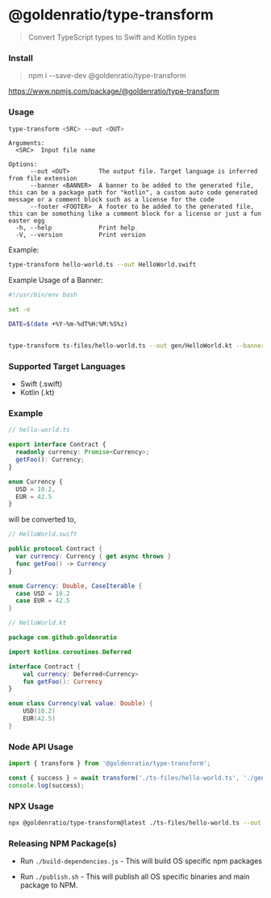 # @goldenratio/type-transform

>  Convert TypeScript types to Swift and Kotlin types

### Install

> npm i --save-dev @goldenratio/type-transform

https://www.npmjs.com/package/@goldenratio/type-transform

### Usage

```sh
type-transform <SRC> --out <OUT>
```

```
Arguments:
  <SRC>  Input file name

Options:
      --out <OUT>        The output file. Target language is inferred from file extension
      --banner <BANNER>  A banner to be added to the generated file, this can be a package path for "kotlin", a custom auto code generated message or a comment block such as a license for the code
      --footer <FOOTER>  A footer to be added to the generated file, this can be something like a comment block for a license or just a fun easter egg
  -h, --help             Print help
  -V, --version          Print version
```

Example:
```sh
type-transform hello-world.ts --out HelloWorld.swift
```

Example Usage of a Banner:

```sh
#!/usr/bin/env bash

set -e

DATE=$(date +%Y-%m-%dT%H:%M:%S%z)


type-transform ts-files/hello-world.ts --out gen/HelloWorld.kt --banner "// Hello World\n// This code was auto generated at ${DATE} \npackage com.github.goldenratio\n"

```
### Supported Target Languages

- Swift (.swift)
- Kotlin (.kt)

### Example

```ts
// hello-world.ts

export interface Contract {
  readonly currency: Promise<Currency>;
  getFoo(): Currency;
}

enum Currency {
  USD = 10.2,
  EUR = 42.5
}
```

will be converted to,

```swift
// HelloWorld.swift

public protocol Contract {
  var currency: Currency { get async throws }
  func getFoo() -> Currency
}

enum Currency: Double, CaseIterable { 
  case USD = 10.2
  case EUR = 42.5
}
```

```kotlin
// HelloWorld.kt

package com.github.goldenratio

import kotlinx.coroutines.Deferred

interface Contract {
    val currency: Deferred<Currency>
    fun getFoo(): Currency
}

enum class Currency(val value: Double) { 
    USD(10.2)
    EUR(42.5)
}
```

### Node API Usage

```js
import { transform } from '@goldenratio/type-transform';

const { success } = await transform('./ts-files/hello-world.ts', './gen/HelloWorld.swift');
console.log(success);
```

### NPX Usage

```sh
npx @goldenratio/type-transform@latest ./ts-files/hello-world.ts --out ./gen/HelloWorld.swift
```

### Releasing NPM Package(s)

- Run `./build-dependencies.js` - This will build OS specific npm packages

- Run `./publish.sh` - This will publish all OS specific binaries and main package to NPM.
